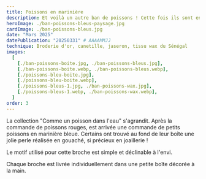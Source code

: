 ```yaml
---
title: Poissons en marinière
description: Et voilà un autre ban de poissons ! Cette fois ils sont en marinière bleue et un petit rayon orange se promène sur leur flanc.
heroImage: ./ban-poissons-bleus-paysage.jpg
cardImage: ./ban-poissons-bleus.jpg
date: "Mars 2025"
datePublication: "20250331" # AAAAMMJJ
technique: Broderie d'or, canetille, jaseron, tissu wax du Sénégal
images:
  [
    [./ban-poissons-boite.jpg, ./ban-poissons-bleus.jpg],
    [./ban-poissons-boite.webp, ./ban-poissons-bleus.webp],
    [./poissons-bleu-boite.jpg],
    [./poissons-bleu-boite.webp],
    [./poissons-bleus-1.jpg, ./ban-poissons-wax.jpg],
    [./poissons-bleus-1.webp, ./ban-poissons-wax.webp],
  ]
order: 3
---
```


La collection "Comme un poisson dans l'eau" s'agrandit. Après la commande de poissons rouges, est arrivée une commande de petits poissons en marinière bleue. Certains ont trouvé au fond de leur boîte une jolie perle réalisée en gouaché, si précieux en joaillerie ! 

Le motif utilisé pour cette broche est simple et déclinable à l'envi.

Chaque broche est livrée individuellement dans une petite boîte décorée à la main.